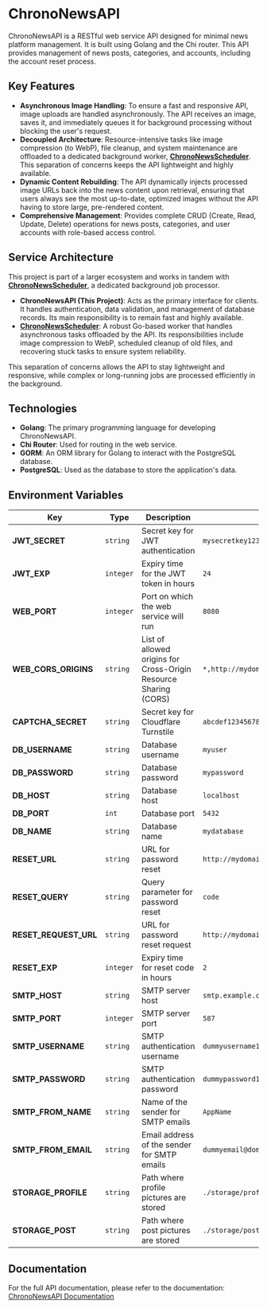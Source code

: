# ChronoNewsAPI
ChronoNewsAPI is a RESTful web service API designed for minimal news platform management. It is built using Golang and the Chi router. This API provides management of news posts, categories, and accounts, including the account reset process.

## Key Features
*   **Asynchronous Image Handling**: To ensure a fast and responsive API, image uploads are handled asynchronously. The API receives an image, saves it, and immediately queues it for background processing without blocking the user's request.
*   **Decoupled Architecture**: Resource-intensive tasks like image compression (to WebP), file cleanup, and system maintenance are offloaded to a dedicated background worker, **[ChronoNewsScheduler](https://github.com/ScrKiddie/ChronoNewsScheduler)**. This separation of concerns keeps the API lightweight and highly available.
*   **Dynamic Content Rebuilding**: The API dynamically injects processed image URLs back into the news content upon retrieval, ensuring that users always see the most up-to-date, optimized images without the API having to store large, pre-rendered content.
*   **Comprehensive Management**: Provides complete CRUD (Create, Read, Update, Delete) operations for news posts, categories, and user accounts with role-based access control.


## Service Architecture
This project is part of a larger ecosystem and works in tandem with **[ChronoNewsScheduler](https://github.com/ScrKiddie/ChronoNewsScheduler)**, a dedicated background job processor.

*   **ChronoNewsAPI (This Project)**: Acts as the primary interface for clients. It handles authentication, data validation, and management of database records. Its main responsibility is to remain fast and highly available.
*   **[ChronoNewsScheduler](https://github.com/ScrKiddie/ChronoNewsScheduler)**: A robust Go-based worker that handles asynchronous tasks offloaded by the API. Its responsibilities include image compression to WebP, scheduled cleanup of old files, and recovering stuck tasks to ensure system reliability.

This separation of concerns allows the API to stay lightweight and responsive, while complex or long-running jobs are processed efficiently in the background.


## Technologies
* **Golang**: The primary programming language for developing ChronoNewsAPI.
* **Chi Router**: Used for routing in the web service.
* **GORM**: An ORM library for Golang to interact with the PostgreSQL database.
* **PostgreSQL**: Used as the database to store the application's data.

## Environment Variables
| **Key**                     | **Type**     | **Description**                                                                                       | **Example**                                      |
|-----------------------------|--------------|-------------------------------------------------------------------------------------------------------|--------------------------------------------------|
| **JWT_SECRET**              | `string`     | Secret key for JWT authentication                                                                    | `mysecretkey12345`                               |
| **JWT_EXP**                 | `integer`    | Expiry time for the JWT token in hours                                                                  | `24`                                             |
| **WEB_PORT**                | `integer`    | Port on which the web service will run                                                                  | `8080`                                           |
| **WEB_CORS_ORIGINS**        | `string`     | List of allowed origins for Cross-Origin Resource Sharing (CORS)                                        | `*,http://mydomain.com,http://anotherdomain.com` |
| **CAPTCHA_SECRET**          | `string`     | Secret key for Cloudflare Turnstile                                                                   | `abcdef1234567890abcdef1234567890`               |
| **DB_USERNAME**             | `string`     | Database username                                                                                     | `myuser`                                         |
| **DB_PASSWORD**             | `string`     | Database password                                                                                     | `mypassword`                                     |
| **DB_HOST**                 | `string`     | Database host                                                                                         | `localhost`                                      |
| **DB_PORT**                 | `int`        | Database port                                                                                         | `5432`                                           |
| **DB_NAME**                 | `string`     | Database name                                                                                         | `mydatabase`                                     |
| **RESET_URL**               | `string`     | URL for password reset                                                                                 | `http://mydomain.com/reset`                      |
| **RESET_QUERY**             | `string`     | Query parameter for password reset                                                                     | `code`                                           |
| **RESET_REQUEST_URL**       | `string`     | URL for password reset request                                                                         | `http://mydomain.com/forgot`                     |
| **RESET_EXP**               | `integer`    | Expiry time for reset code in hours                                                                     | `2`                                              |
| **SMTP_HOST**               | `string`     | SMTP server host                                                                                        | `smtp.example.com`                               |
| **SMTP_PORT**               | `integer`    | SMTP server port                                                                                        | `587`                                            |
| **SMTP_USERNAME**           | `string`     | SMTP authentication username                                                                            | `dummyusername123`                               |
| **SMTP_PASSWORD**           | `string`     | SMTP authentication password                                                                            | `dummypassword123`                               |
| **SMTP_FROM_NAME**          | `string`     | Name of the sender for SMTP emails                                                                      | `AppName`                                        |
| **SMTP_FROM_EMAIL**         | `string`     | Email address of the sender for SMTP emails                                                             | `dummyemail@domain.com`                          |
| **STORAGE_PROFILE**         | `string`     | Path where profile pictures are stored                                                                   | `./storage/profile_picture/`                     |
| **STORAGE_POST**            | `string`     | Path where post pictures are stored                                                                     | `./storage/post_picture/`                        |

## Documentation
For the full API documentation, please refer to the documentation:
[ChronoNewsAPI Documentation](https://app.swaggerhub.com/apis-docs/ScrKiddy/ChronoNewsAPI/1.0.0)